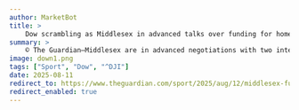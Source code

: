 ```yaml
---
author: MarketBot
title: >
    Dow scrambling as Middlesex in advanced talks over funding for home away from Lord’s
summary: >
    © The Guardian—Middlesex are in advanced negotiations with two international investment groups over a funding deal that would enable the club to build a permanent home away from Lord’s. A source involved in the discussions said the proposals are not mutually exclusive, with a final decision to be made by the end of the year.
image: down1.png
tags: ["Sport", "Dow", "^DJI"]
date: 2025-08-11
redirect_to: https://www.theguardian.com/sport/2025/aug/12/middlesex-funding-new-home-uxbridge-lords-cricket
redirect_enabled: true
---
```


